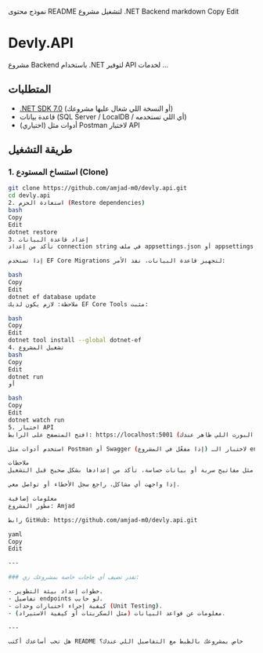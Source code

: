 
نموذج محتوى README لتشغيل مشروع .NET Backend
markdown
Copy
Edit
# Devly.API

مشروع Backend باستخدام .NET لتوفير API لخدمات ...

## المتطلبات

- [.NET SDK 7.0](https://dotnet.microsoft.com/download/dotnet/7.0) (أو النسخة اللي شغال عليها مشروعك)
- قاعدة بيانات (SQL Server / LocalDB / أي اللي تستخدمه)
- (اختياري) أدوات مثل Postman لاختبار API

## طريقة التشغيل

### 1. استنساخ المستودع (Clone)

```bash
git clone https://github.com/amjad-m0/devly.api.git
cd devly.api
2. استعادة الحزم (Restore dependencies)
bash
Copy
Edit
dotnet restore
3. إعداد قاعدة البيانات
تأكد من إعداد connection string في ملف appsettings.json أو appsettings.Development.json حسب بيئة العمل.

إذا تستخدم EF Core Migrations لتجهيز قاعدة البيانات، نفذ الأمر:

bash
Copy
Edit
dotnet ef database update
ملاحظة: لازم يكون لديك EF Core Tools مثبت:

bash
Copy
Edit
dotnet tool install --global dotnet-ef
4. تشغيل المشروع
bash
Copy
Edit
dotnet run
أو

bash
Copy
Edit
dotnet watch run
5. اختبار API
افتح المتصفح على الرابط: https://localhost:5001 (أو حسب البورت اللي ظاهر عندك)

استخدم أدوات مثل Postman أو Swagger (إذا مفعّل في المشروع) لاختبار الـ endpoints.

ملاحظات
لو المشروع يحتوي على ملفات إعدادات خاصة مثل مفاتيح سرية أو بيانات حساسة، تأكد من إعدادها بشكل صحيح قبل التشغيل.

إذا واجهت أي مشاكل، راجع سجل الأخطاء أو تواصل معي.

معلومات إضافية
مطور المشروع: Amjad

رابط GitHub: https://github.com/amjad-m0/devly.api.git

yaml
Copy
Edit

---

### تقدر تضيف أي حاجات خاصة بمشروعك زي:

- خطوات إعداد بيئة التطوير.
- تفاصيل endpoints لو حابب.
- كيفية إجراء اختبارات وحدات (Unit Testing).
- معلومات عن قواعد البيانات (مثل السكربتات أو كيفية الاستيراد).

---

هل تحب أساعدك أكتب README خاص بمشروعك بالظبط مع التفاصيل اللي عندك؟
